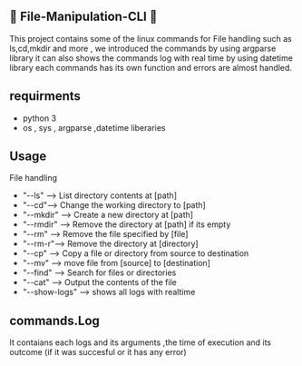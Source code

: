 ## :open_file_folder: File-Manipulation-CLI :open_file_folder:
This project contains some of the linux commands for File handling such as ls,cd,mkdir and more ,
we introduced the commands by using argparse library it can also shows the commands log with real time by using datetime library
each commands has its own function and errors are almost handled.
## requirments 
- python 3 
- os , sys , argparse ,datetime liberaries 
## Usage
File handling 
- "--ls" --> List directory contents at [path]
- "--cd"--> Change the working directory to [path]
- "--mkdir" --> Create a new directory at [path]
- "--rmdir" --> Remove the directory at [path] if its empty
- "--rm" --> Remove the file specified by [file]
- "--rm-r"--> Remove the directory at [directory]
- "--cp" --> Copy a file or directory from source to destination
- "--mv" --> move file from [source] to [destination]
- "--find" --> Search for files or directories
- "--cat" --> Output the contents of the file
- "--show-logs" --> shows all logs with realtime
## commands.Log
It contaians each logs and its arguments ,the time of execution and its outcome (if it was succesful or it has any error)


